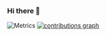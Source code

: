 ### Hi there 👋


<!-- **Chandrashekhar928/Chandrashekhar928** is a ✨ _special_ ✨ repository because its `README.md` (this file) appears on your GitHub profile.

Here are some ideas to get you started:

- 🔭 I’m currently working on ...
- 🌱 I’m currently learning ...
- 👯 I’m looking to collaborate on ...
- 🤔 I’m looking for help with ...
- 💬 Ask me about ...
- 📫 How to reach me: ...
- 😄 Pronouns: ...
- ⚡ Fun fact: ... -->


![Metrics](https://metrics.lecoq.io/Chandrashekhar928?template=terminal&config.timezone=Asia%2FCalcutta)
[![contributions graph](https://activity-graph.herokuapp.com/graph?username=Chandrashekhar928&bg_color=171717&color=01a706&line=00b3ff&point=4fff42&area=true&hide_border=true&theme=chartreuse-dark	)](https://github.com/ashutosh00710/github-readme-activity-graph)
